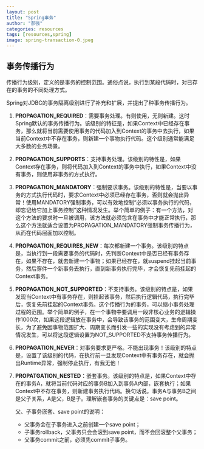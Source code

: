 ```yaml
---
layout: post
title: "Spring事务"
author: "郝强"
categories: resources
tags: [resources,spring]
image: spring-transaction-0.jpeg
---
```


## 事务传播行为

传播行为级别，定义的是事务的控制范围。通俗点说，执行到某段代码时，对已存在的事务的不同处理方式。

Spring对JDBC的事务隔离级别进行了补充和扩展，并提出了种事务传播行为。

1. **PROPAGATION_REQUIRED**：需要事务处理。有则使用，无则新建。这时Spring默认的事务传播行为。该级别的特征是，如果Context中已经存在事务，那么就将当前需要使用事务的代码加入到Context的事务中去执行，如果当前Context中不存在事务，则新建一个事物执行代码。这个级别通常能满足大多数的业务场景。

2. **PROPAGATION_SUPPORTS**：支持事务处理。该级别的特性是，如果Context存在事务，则将代码加入到Context的事务中执行，如果Context中没有事务，则使用非事务的方式执行。

3. **PROPAGATION_MANDATORY**：强制要求事务。该级别的特性是，当要以事务的方式执行代码时，要求Context中必须已经存在事务，否则就会抛出异常！使用MANDATORY强制事务，可以有效地控制“必须以事务执行的代码，却忘记给它加上事务控制”这种情况发生。举个简单的例子：有一个方法，对这个方法的要求时一旦被调用，该方法就必须包含在事务中才能正常执行，那么这个方法就适合设置为PROPAGATION_MANDATORY强制事务传播行为，从而在代码层面加以控制。

4. **PROPAGATION_REQUIRES_NEW**：每次都新建一个事务。该级别的特点是，当执行到一段需要事务的代码时，先判断Context中是否已经有事务存在，如果不存在，就去新建一个事物；如果已经存在，就suspend挂起当前事务，然后穿件一个新事务去执行，直到新事务执行完毕，才会恢复先前挂起的Context事务。

5. **PROPAGATION_NOT_SUPPORTED**：不支持事务。该级别的特点是，如果发现当Context中有事务存在，则挂起该事务，然后执行逻辑代码，执行完毕后，恢复先前挂起的Context事务。这个传播行为的事务，可以缩小事务处理过程的范围。举个简单的例子，在一个事物中要调用一段非核心业务的逻辑操作1000次，如果这段逻辑放在事务中，会导致该事务的范围变大，生命周期变长，为了避免因事物范围扩大、周期变长而引发一些的实现没有考虑到的异常情况发生，可以将这段逻辑设置为NOT_SUPPORTED不支持事务传播行为。

6. **PROPAGATION_NEVER**：对事务要求更严格。不能出现事务！该级别的特点是，设置了该级别的代码，在执行前一旦发现Context中有事务存在，就会抛出Runtime异常，强制停止执行，有我无他！

7. **PROPATGATION_NESTED**：嵌套事务。该级别的特点是，如果Context中存在的事务A，就将当前代码对应的事务B加入到事务A内部，嵌套执行；如果Context中不存在事务，则新建事务执行代码。换句话说。事务A与事务B之间是父子关系，A是父，B是子。理解嵌套事务的关键点是：save point。

   父、子事务嵌套、save point的说明：

   - 父事务会在子事务进入之前创建一个save point；
   - 子事务rollback，父事务只会会滚到save point，而不会回滚整个父事务；
   - 父事务commit之前，必须先commit子事务。
